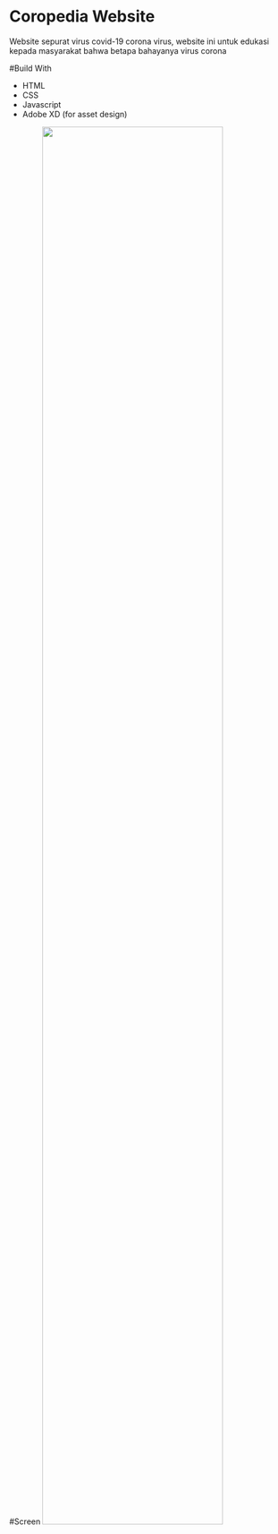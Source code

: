 # Coropedia Website   
Website sepurat virus covid-19 corona virus, website ini untuk edukasi kepada masyarakat bahwa betapa bahayanya virus corona

#Build With  
<ul>
  <li>HTML</li>
  <li>CSS</li>
  <li>Javascript</li>
  <li>Adobe XD (for asset design) </li>
</ul>

#Screen
<img src="https://github.com/AnandaDwiprayoga/Coropedia-Website/tree/master/assets/screen/screen1.png" style="width:80%;margin:auto" />
